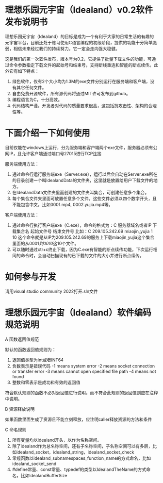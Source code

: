 ﻿# 理想乐园元宇宙（Idealand）v0.2软件发布说明书

理想乐园元宇宙（Idealand）的目标是成为一个有利于大家的日常生活的有趣的元宇宙平台，目前还处于练习使用C语言编程的初级阶段，提供的功能十分简单脆弱，相信未来经过我们的持续努力，它一定会走向强大稳健。

这是我们的第一次软件发布，版本号为0.2，它提供了批量下载文件的功能，可通过命令参数指定下载文件的起始号和结束号，支持断线重连和智能的断点续传。此外它有如下特点：
1. 绿色软件，仅有2个大小均为1.3M的exe文件分别运行在服务端和客户端，没有其它任何文件。
2. 自由免费开源软件，所有源代码将通过MIT许可发布到github。
3. 编程语言为C，十分高效。
4. 代码结构严谨，开发者对代码的质量要求很高，这包括抗攻击性、架构的合理性等。


# 下面介绍一下如何使用

目前仅能在windows上运行，分为服务端和客户端两个exe文件，服务器必须有公网IP，且允许客户端通过端口号27015进行TCP连接

服务端使用方法：
1. 通过命令行运行服务端exe（Server.exe），运行以后会自动在Server.exe所在的目录创建一个叫IdealandData的文件夹，这里就是放置给用户下载文件的地方。
2. 在IdealandData文件夹里面创建的文件夹叫集合，可创建任意多个集合。
3. 每个集合文件夹里面可放置任意多个文件，这些文件必须以四个数字开头，且不能包含中文，比如0001.mp4, 0002.yujia.mp4等。

客户端使用方法：
1. 通过命令行执行客户端exe（C.exe），命令的格式为：C 服务器域名或者IP 下载集合名 起始文件号 结束文件号
比如：C 209.105.242.69 miaojin_yujia 1 10
这个命令就是从IP为209.105.242.69的服务上下载miaojin_yujia这个集合里面的从0001*到0010*这10个文件。
2. 可以随时通过ctr+c终止下载，因为C.exe有智能的断点续传功能，下次运行相同的命令时，会自动扫描现有的已下载的文件的大小并进行断点续传。


# 如何参与开发

请用visual studio community 2022打开.sln文件


# 理想乐园元宇宙（Idealand）软件编码规范说明

A 函数返回值规范

  默认的函数返回值规则为：
  1. 返回值类型为int或者INT64
  2. 负数表示是错误代码
      -1 means system error 
      -2 means socket connection or transfer error
      -3 means cannot open specified file path
      -4 means not found
  3. 整数和零表示是成功和有效的返回值

  符合默认规则的函数不必对返回值进行说明，而不符合此规则的返回值则应在注释中说明。
  

B 资源释放说明  

  如果函数里面生成了资源且不能立刻释放，应注明caller释放资源的方法和条件


C 命名规则

  1. 所有变量均以idealand开头，以作为名称空间。
  2. 除了idealand作为总名称空间，还有子名称空间，子名称空间可以有多层，比如idealand_socket，idealand_string，idealand_socket_check
  3. 常规函数以idealand_subnamespaces_function_name的方式命名，比如 idealand_socket_send
  4. #define常量、const常量、typedef的类型以IdealandTheName的方式命名，比如IdealandBufferSize











